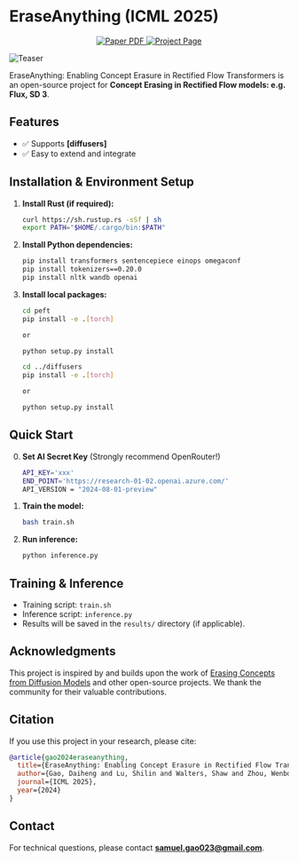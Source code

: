 # EraseAnything (ICML 2025)

<p align="center">
  <a href="https://arxiv.org/abs/2412.20413">
    <img src='https://img.shields.io/badge/Paper-arXiv%20Preprint-green?style=for-the-badge&logo=arxiv&logoColor=white&labelColor=66cc00&color=94DD15' alt='Paper PDF'>
  </a>
  <a href='https://tomguluson92.github.io/projects/eraseanything/'>
    <img src='https://img.shields.io/badge/Project-Page-orange?style=for-the-badge&logo=Google%20chrome&logoColor=white&labelColor=D35400' alt='Project Page'>
  </a>
</p>

![Teaser](teaser.png)

EraseAnything: Enabling Concept Erasure in Rectified Flow Transformers is an open-source project for **Concept Erasing in Rectified Flow models: e.g. Flux, SD 3**.


## Features

- ✅ Supports **[diffusers]**
- ✅ Easy to extend and integrate

## Installation & Environment Setup

1. **Install Rust (if required):**
   ```bash
   curl https://sh.rustup.rs -sSf | sh
   export PATH="$HOME/.cargo/bin:$PATH"
   ```

2. **Install Python dependencies:**
   ```bash
   pip install transformers sentencepiece einops omegaconf
   pip install tokenizers==0.20.0
   pip install nltk wandb openai
   ```

3. **Install local packages:**
   ```bash
   cd peft
   pip install -e .[torch]

   or

   python setup.py install

   cd ../diffusers
   pip install -e .[torch]

   or

   python setup.py install
   ```

## Quick Start

0. **Set AI Secret Key** (Strongly recommend OpenRouter!)

    ```bash
    API_KEY='xxx'
    END_POINT='https://research-01-02.openai.azure.com/'
    API_VERSION = "2024-08-01-preview"
    ```

1. **Train the model:**
   ```bash
   bash train.sh
   ```

2. **Run inference:**
   ```bash
   python inference.py
   ```

## Training & Inference

- Training script: `train.sh`
- Inference script: `inference.py`
- Results will be saved in the `results/` directory (if applicable).

## Acknowledgments

This project is inspired by and builds upon the work of [Erasing Concepts from Diffusion Models](https://github.com/rohitgandikota/erasing) and other open-source projects. We thank the community for their valuable contributions.

## Citation

If you use this project in your research, please cite:
```bibtex
@article{gao2024eraseanything,
  title={EraseAnything: Enabling Concept Erasure in Rectified Flow Transformers},
  author={Gao, Daiheng and Lu, Shilin and Walters, Shaw and Zhou, Wenbo and Chu, Jiaming and Zhang, Jie and Zhang, Bang and Jia, Mengxi and Zhao, Jian and Fan, Zhaoxin and others},
  journal={ICML 2025},
  year={2024}
}
```

## Contact

For technical questions, please contact **samuel.gao023@gmail.com**.
